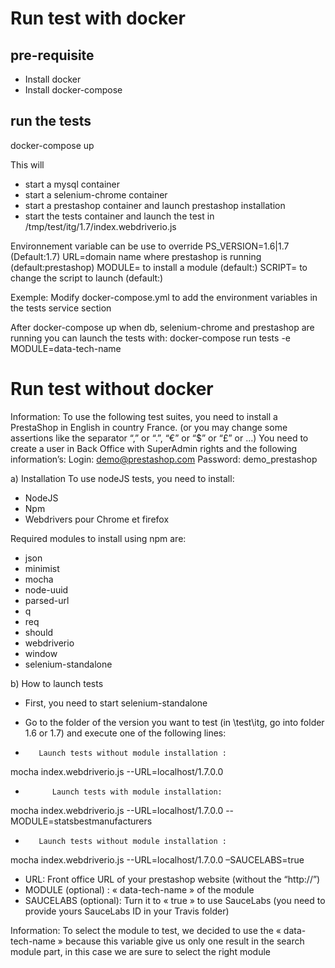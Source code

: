 # Run test with docker

## pre-requisite
- Install docker
- Install docker-compose

## run the tests
docker-compose up

This will
- start a mysql container
- start a selenium-chrome container
- start a prestashop container and launch prestashop installation
- start the tests container and launch the test in /tmp/test/itg/1.7/index.webdriverio.js

Environnement variable can be use to override
PS_VERSION=1.6|1.7 (Default:1.7)
URL=domain name where prestashop is running (default:prestashop)
MODULE= to install a module (default:)
SCRIPT= to change the script to launch (default:)

Exemple:
Modify docker-compose.yml to add the environment variables in the tests service section

After docker-compose up when db, selenium-chrome and prestashop are running you can launch the tests with:
docker-compose run tests -e MODULE=data-tech-name


# Run test without docker 
Information: To use the following test suites, you need to install a PrestaShop in English in country France. 
(or you may change some assertions like the separator “,” or “.”, “€” or “$” or “£” or …)
You need to create a user in Back Office with SuperAdmin rights and the following information’s:
Login: demo@prestashop.com
Password: demo_prestashop

a)	Installation
To use nodeJS tests, you need to install:
-	NodeJS
-	Npm
-	Webdrivers pour Chrome et firefox

Required modules to install using npm are:
-	json
-	minimist
-	mocha
-	node-uuid
-	parsed-url
-	q
-	req
-	should
-	webdriverio
-	window
-	selenium-standalone

b)	How to launch tests

-	First, you need to start selenium-standalone
-	Go to the folder of the version you want to test (in \test\itg, go into folder 1.6 or 1.7) and execute one of the following lines:

-        Launch tests without module installation :
mocha index.webdriverio.js --URL=localhost/1.7.0.0 

-           Launch tests with module installation:
mocha index.webdriverio.js --URL=localhost/1.7.0.0 --MODULE=statsbestmanufacturers 

-        Launch tests without module installation :
mocha index.webdriverio.js --URL=localhost/1.7.0.0 –SAUCELABS=true


 
-	URL: Front office URL of your prestashop website (without the “http://”)
-	MODULE (optional) : « data-tech-name »  of the module
-	SAUCELABS (optional): Turn it to « true » to use SauceLabs (you need to provide yours SauceLabs ID in your Travis folder)


Information: To select the module to test, we decided to use the « data-tech-name » because this variable give us only one result in the search module part, in this case we are sure to select the right module